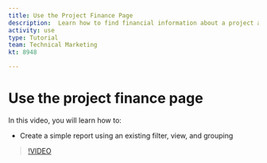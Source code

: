 ```yaml
---
title: Use the Project Finance Page
description:  Learn how to find financial information about a project and understand where it came from.
activity: use
type: Tutorial
team: Technical Marketing
kt: 8948 

---
```

# Use the project finance page

In this video, you will learn how to:

* Create a simple report using an existing filter, view, and grouping

>[!VIDEO](https://video.tv.adobe.com/v/335208/?quality=12)
